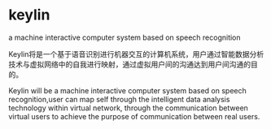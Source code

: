 # keylin
a machine interactive computer system based on speech recognition

Keylin将是一个基于语音识别进行机器交互的计算机系统，用户通过智能数据分析技术与虚拟网络中的自我进行映射，通过虚拟用户间的沟通达到用户间沟通的目的。

Keylin will be a machine interactive computer system based on speech recognition,user can map self through the intelligent data analysis technology within virtual
network, through the communication between virtual users to achieve the purpose of communication between real users.
